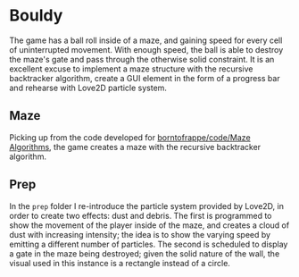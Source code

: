 # Bouldy

The game has a ball roll inside of a maze, and gaining speed for every cell of uninterrupted movement. With enough speed, the ball is able to destroy the maze's gate and pass through the otherwise solid constraint. It is an excellent excuse to implement a maze structure with the recursive backtracker algorithm, create a GUI element in the form of a progress bar and rehearse with Love2D particle system.

## Maze

Picking up from the code developed for [borntofrappe/code/Maze Algorithms](https://github.com/borntofrappe/code/tree/master/Maze%20Algorithms), the game creates a maze with the recursive backtracker algorithm.

## Prep

In the `prep` folder I re-introduce the particle system provided by Love2D, in order to create two effects: dust and debris. The first is programmed to show the movement of the player inside of the maze, and creates a cloud of dust with increasing intensity; the idea is to show the varying speed by emitting a different number of particles. The second is scheduled to display a gate in the maze being destroyed; given the solid nature of the wall, the visual used in this instance is a rectangle instead of a circle.
